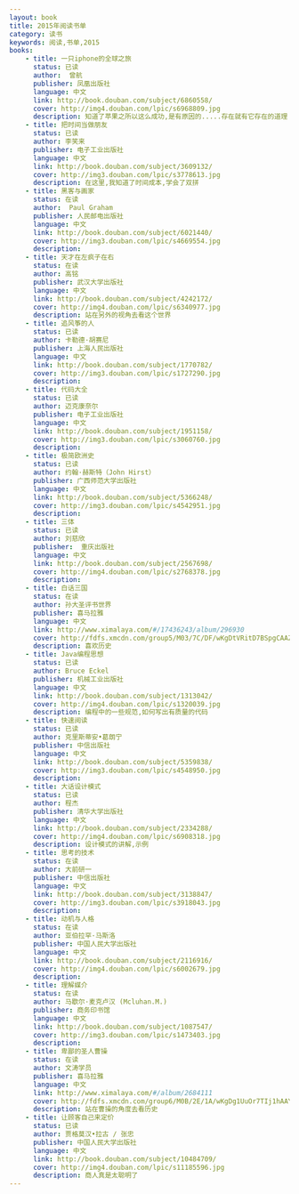 ```yaml
---
layout: book
title: 2015年阅读书单
category: 读书
keywords: 阅读,书单,2015
books: 
    - title: 一只iphone的全球之旅
      status: 已读
      author:  曾航 
      publisher: 凤凰出版社
      language: 中文
      link: http://book.douban.com/subject/6860558/
      cover: http://img4.douban.com/lpic/s6968809.jpg
      description: 知道了苹果之所以这么成功,是有原因的.....存在就有它存在的道理
    - title: 把时间当做朋友
      status: 已读
      author: 李笑来 
      publisher: 电子工业出版社
      language: 中文
      link: http://book.douban.com/subject/3609132/
      cover: http://img3.douban.com/lpic/s3778613.jpg
      description: 在这里,我知道了时间成本,学会了双拼
    - title: 黑客与画家
      status: 在读
      author:  Paul Graham 
      publisher: 人民邮电出版社
      language: 中文
      link: http://book.douban.com/subject/6021440/
      cover: http://img3.douban.com/lpic/s4669554.jpg
      description: 
    - title: 天才在左疯子在右
      status: 在读
      author: 高铭 
      publisher: 武汉大学出版社
      language: 中文
      link: http://book.douban.com/subject/4242172/
      cover: http://img4.douban.com/lpic/s6340977.jpg
      description: 站在另外的视角去看这个世界
    - title: 追风筝的人
      status: 已读
      author: 卡勒德·胡赛尼 
      publisher: 上海人民出版社
      language: 中文
      link: http://book.douban.com/subject/1770782/
      cover: http://img3.douban.com/lpic/s1727290.jpg
      description: 
    - title: 代码大全
      status: 已读
      author: 迈克康奈尔 
      publisher: 电子工业出版社
      language: 中文
      link: http://book.douban.com/subject/1951158/
      cover: http://img3.douban.com/lpic/s3060760.jpg
      description:
    - title: 极简欧洲史
      status: 已读
      author: 约翰·赫斯特（John Hirst） 
      publisher: 广西师范大学出版社
      language: 中文
      link: http://book.douban.com/subject/5366248/
      cover: http://img3.douban.com/lpic/s4542951.jpg
      description: 
    - title: 三体
      status: 已读
      author: 刘慈欣 
      publisher:  重庆出版社
      language: 中文
      link: http://book.douban.com/subject/2567698/
      cover: http://img4.douban.com/lpic/s2768378.jpg
      description: 
    - title: 白话三国
      status: 在读
      author: 孙大圣评书世界
      publisher: 喜马拉雅
      language: 中文
      link: http://www.ximalaya.com/#/17436243/album/296930
      cover: http://fdfs.xmcdn.com/group5/M03/7C/DF/wKgDtVRitD7BSpgCAAZntdCAiv8765_mobile_large.jpg
      description: 喜欢历史
    - title: Java编程思想
      status: 已读
      author: Bruce Eckel 
      publisher: 机械工业出版社
      language: 中文
      link: http://book.douban.com/subject/1313042/
      cover: http://img4.douban.com/lpic/s1320039.jpg
      description: 编程中的一些规范,如何写出有质量的代码
    - title: 快速阅读
      status: 已读
      author: 克里斯蒂安•葛朗宁 
      publisher: 中信出版社
      language: 中文
      link: http://book.douban.com/subject/5359838/
      cover: http://img3.douban.com/lpic/s4548950.jpg
      description: 
    - title: 大话设计模式
      status: 已读
      author: 程杰 
      publisher: 清华大学出版社
      language: 中文
      link: http://book.douban.com/subject/2334288/
      cover: http://img4.douban.com/lpic/s6908318.jpg
      description: 设计模式的讲解,示例
    - title: 思考的技术
      status: 在读
      author: 大前研一 
      publisher: 中信出版社
      language: 中文
      link: http://book.douban.com/subject/3138847/
      cover: http://img3.douban.com/lpic/s3918043.jpg
      description: 
    - title: 动机与人格
      status: 在读
      author: 亚伯拉罕·马斯洛 
      publisher: 中国人民大学出版社
      language: 中文
      link: http://book.douban.com/subject/2116916/
      cover: http://img4.douban.com/lpic/s6002679.jpg
      description: 
    - title: 理解媒介
      status: 在读
      author: 马歇尔·麦克卢汉 (Mcluhan.M.) 
      publisher: 商务印书馆
      language: 中文
      link: http://book.douban.com/subject/1087547/
      cover: http://img3.douban.com/lpic/s1473403.jpg
      description: 
    - title: 卑鄙的圣人曹操
      status: 在读
      author: 文涛学员
      publisher: 喜马拉雅
      language: 中文
      link: http://www.ximalaya.com/#/album/2684111
      cover: http://fdfs.xmcdn.com/group6/M0B/2E/1A/wKgDg1UuOr7TIj1hAAY9ZM8OCm8192_mobile_large.jpg
      description: 站在曹操的角度去看历史
    - title: 让顾客自己来定价
      status: 已读
      author: 贾格莫汉•拉古 / 张忠 
      publisher: 中国人民大学出版社
      language: 中文
      link: http://book.douban.com/subject/10484709/
      cover: http://img4.douban.com/lpic/s11185596.jpg
      description: 商人真是太聪明了
---
```





     
  